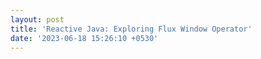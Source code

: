 ```yaml
---
layout: post
title: 'Reactive Java: Exploring Flux Window Operator'
date: '2023-06-18 15:26:10 +0530'
---
```

